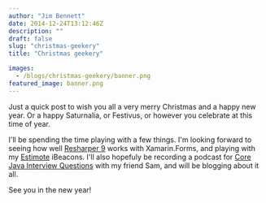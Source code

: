 ```yaml
---
author: "Jim Bennett"
date: 2014-12-24T13:12:46Z
description: ""
draft: false
slug: "christmas-geekery"
title: "Christmas geekery"

images:
  - /blogs/christmas-geekery/banner.png
featured_image: banner.png
---
```



Just a quick post to wish you all a very merry Christmas and a happy new year.  Or a happy Saturnalia, or Festivus, or however you celebrate at this time of year.

I'll be spending the time playing with a few things.  I'm looking forward to seeing how well [Resharper 9](https://www.jetbrains.com/resharper/) works with Xamarin.Forms, and playing with my [Estimote](http://www.estimote.com) iBeacons.  I'll also hopefuly be recording a podcast for [Core Java Interview Questions](http://www.corejavainterviewquestions.com) with my friend Sam, and will be blogging about it all.

See you in the new year!

